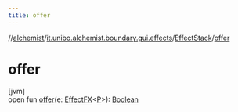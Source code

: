 ```yaml
---
title: offer
---
```

//[alchemist](../../../index.html)/[it.unibo.alchemist.boundary.gui.effects](../index.html)/[EffectStack](index.html)/[offer](offer.html)



# offer



[jvm]\
open fun [offer](offer.html)(e: [EffectFX](../-effect-f-x/index.html)<[P](../../it.unibo.alchemist.boundary.interfaces/-draw-command/index.html)>): [Boolean](https://kotlinlang.org/api/latest/jvm/stdlib/kotlin/-boolean/index.html)




